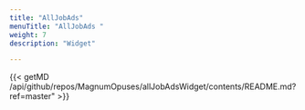 ```yaml
---
title: "AllJobAds"
menuTitle: "AllJobAds "
weight: 7
description: "Widget"

---
```

{{< getMD /api/github/repos/MagnumOpuses/allJobAdsWidget/contents/README.md?ref=master" >}}